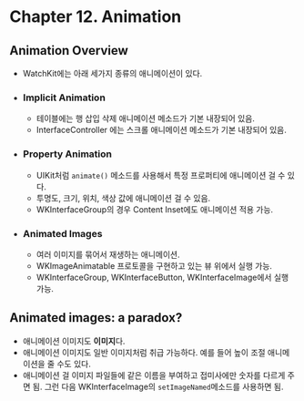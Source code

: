 # Chapter 12. Animation

## Animation Overview
- WatchKit에는 아래 세가지 종류의 애니메이션이 있다.
- ### Implicit Animation
  - 테이블에는 행 삽입 삭제 애니메이션 메소드가 기본 내장되어 있음.
  - InterfaceController 에는 스크롤 애니메이션 메소드가 기본 내장되어 있음.
- ### Property Animation
  - UIKit처럼 `animate()` 메소드를 사용해서 특정 프로퍼티에 애니메이션 걸 수 있다.
  - 투명도, 크기, 위치, 색상 값에 애니메이션 걸 수 있음.
  - WKInterfaceGroup의 경우 Content Inset에도 애니메이션 적용 가능.
- ### Animated Images
  - 여러 이미지를 묶어서 재생하는 애니메이션.
  - WKImageAnimatable 프로토콜을 구현하고 있는 뷰 위에서 실행 가능.
  - WKInterfaceGroup, WKInterfaceButton, WKInterfaceImage에서 실행 가능.

## Animated images: a paradox?
- 애니메이션 이미지도 **이미지**다.
- 애니메이션 이미지도 일반 이미지처럼 취급 가능하다. 예를 들어 높이 조절 애니메이션을 줄 수도 있다.
- 애니메이션 걸 이미지 파일들에 같은 이름을 부여하고 접미사에만 숫자를 다르게 주면 됨. 그런 다음 WKInterfaceImage의 `setImageNamed`메소드를 사용하면 됨.
